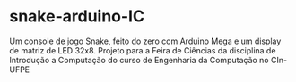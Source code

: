 # snake-arduino-IC
Um console de jogo Snake, feito do zero com Arduino Mega e um display de matriz de LED 32x8. Projeto para a Feira de Ciências da disciplina de Introdução a Computação do curso de Engenharia da Computação no CIn-UFPE
